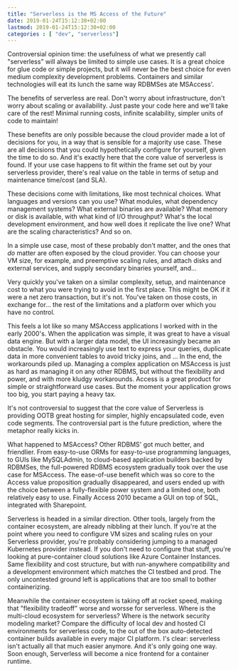 ```yaml
---
title: "Serverless is the MS Access of the Future"
date: 2019-01-24T15:12:30+02:00
lastmod: 2019-01-24T15:12:30+02:00
categories : [ "dev", "serverless"]
---
```


Controversial opinion time: the usefulness of what we presently call "serverless" will always be limited to simple use cases. It is a great choice for glue code or simple projects, but it will never be the best choice for even medium complexity development problems. Containers and similar technologies will eat its lunch the same way RDBMSes ate MSAccess'.

The benefits of serverless are real. Don't worry about infrastructure, don't worry about scaling or availability. Just paste your code here and we'll take care of the rest! Minimal running costs, infinite scalability, simpler units of code to maintain!

These benefits are only possible because the cloud provider made a lot of decisions for you, in a way that is sensible for a majority use case. These are all decisions that you could hypothetically configure for yourself, given the time to do so. And it's exactly here that the core value of serverless is found. If your use case happens to fit within the frame set out by your serverless provider, there's real value on the table in terms of setup and maintenance time/cost (and SLA).

These decisions come with limitations, like most technical choices. What languages and versions can you use? What modules, what dependency management systems? What external binaries are available? What memory or disk is available, with what kind of I/O throughput? What's the local development environment, and how well does it replicate the live one? What are the scaling characteristics? And so on.

In a simple use case, most of these probably don't matter, and the ones that *do* matter are often exposed by the cloud provider. You can choose your VM size, for example, and preemptive scaling rules, and attach disks and external services, and supply secondary binaries yourself, and...

Very quickly you've taken on a similar complexity, setup, and maintenance cost to what you were trying to avoid in the first place. This might be OK if it were a net zero transaction, but it's not. You've taken on those costs, in exchange for... the rest of the limitations and a platform over which you have no control.

This feels a lot like so many MSAccess applications I worked with in the early 2000's. When the application was simple, it was great to have a visual data engine. But with a larger data model, the UI increasingly became an obstacle. You would increasingly use text to express your queries, duplicate data in more convenient tables to avoid tricky joins, and ... In the end, the workarounds piled up. Managing a complex application on MSAccess is just as hard as managing it on any other RDBMS, but without the flexibility and power, and with more kludgy workarounds. Access is a great product for simple or straightforward use cases. But the moment your application grows too big, you start paying a heavy tax.

It's not controversial to suggest that the core value of Serverless is providing OOTB great hosting for simpler, highly encapsulated code, even code segments. The controversial part is the future prediction, where the metaphor really kicks in.

What happened to MSAccess? Other RDBMS' got much better, and friendlier. From easy-to-use ORMs for easy-to-use programming languages, to GUIs like MySQLAdmin, to cloud-based application builders backed by RDBMSes, the full-powered RDBMS ecosystem gradually took over the use case for MSAccess. The ease-of-use benefit which was so core to the Access value proposition gradually disappeared, and users ended up with the choice between a fully-flexible power system and a limited one, both relatively easy to use. Finally Access 2010 became a GUI on top of SQL, integrated with Sharepoint.

Serverless is headed in a similar direction. Other tools, largely from the container ecosystem, are already nibbling at their lunch. If you're at the point where you need to configure VM sizes and scaling rules on your Serverless provider, you're probably considering jumping to a managed Kubernetes provider instead. If you don't need to configure that stuff, you're looking at pure-container cloud solutions like Azure Container Instances. Same flexibility and cost structure, but with run-anywhere compatibility and a development environment which matches the CI testbed and prod. The only uncontested ground left is applications that are too small to bother containerizing.

Meanwhile the container ecosystem is taking off at rocket speed, making that "flexibility tradeoff" worse and worsse for serverless. Where is the multi-cloud ecosystem for serverless? Where is the network security modeling market? Compare the difficulty of local dev and hosted CI environments for serverless code, to the out of the box auto-detected container builds available in every major CI platform. I's clear: serverless isn't actually all that much easier anymore. And it's only going one way. Soon enough, Serverless will become a nice frontend for a container runtime.
